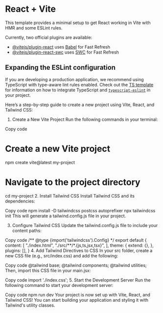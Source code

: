 # React + Vite

This template provides a minimal setup to get React working in Vite with HMR and some ESLint rules.

Currently, two official plugins are available:

- [@vitejs/plugin-react](https://github.com/vitejs/vite-plugin-react/blob/main/packages/plugin-react) uses [Babel](https://babeljs.io/) for Fast Refresh
- [@vitejs/plugin-react-swc](https://github.com/vitejs/vite-plugin-react/blob/main/packages/plugin-react-swc) uses [SWC](https://swc.rs/) for Fast Refresh

## Expanding the ESLint configuration

If you are developing a production application, we recommend using TypeScript with type-aware lint rules enabled. Check out the [TS template](https://github.com/vitejs/vite/tree/main/packages/create-vite/template-react-ts) for information on how to integrate TypeScript and [`typescript-eslint`](https://typescript-eslint.io) in your project.

Here’s a step-by-step guide to create a new project using Vite, React, and Tailwind CSS:

1. Create a New Vite Project
   Run the following commands in your terminal:

Copy code

# Create a new Vite project

npm create vite@latest my-project

# Navigate to the project directory

cd my-project 2. Install Tailwind CSS
Install Tailwind CSS and its dependencies:

Copy code
npm install -D tailwindcss postcss autoprefixer
npx tailwindcss init
This will generate a tailwind.config.js file in your project.

3. Configure Tailwind CSS
   Update the tailwind.config.js file to include your content paths:

Copy code
/** @type {import('tailwindcss').Config} \*/
export default {
content: [
"./index.html",
"./src/**/\*.{js,ts,jsx,tsx}",
],
theme: {
extend: {},
},
plugins: [],
} 4. Add Tailwind Directives to CSS
In your src folder, create a new CSS file (e.g., src/index.css) and add the following:

Copy code
@tailwind base;
@tailwind components;
@tailwind utilities;
Then, import this CSS file in your main.jsx:

Copy code
import './index.css'; 5. Start the Development Server
Run the following command to start your development server:

Copy code
npm run dev
Your project is now set up with Vite, React, and Tailwind CSS! You can start building your application and styling it with Tailwind's utility classes.
